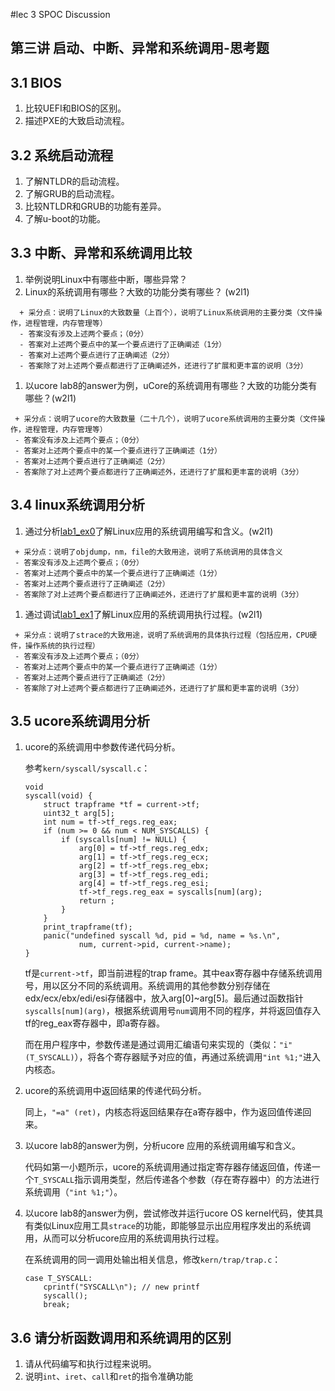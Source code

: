 #lec 3 SPOC Discussion

## 第三讲 启动、中断、异常和系统调用-思考题

## 3.1 BIOS
 1. 比较UEFI和BIOS的区别。
 1. 描述PXE的大致启动流程。

## 3.2 系统启动流程
 1. 了解NTLDR的启动流程。
 1. 了解GRUB的启动流程。
 1. 比较NTLDR和GRUB的功能有差异。
 1. 了解u-boot的功能。

## 3.3 中断、异常和系统调用比较
 1. 举例说明Linux中有哪些中断，哪些异常？
 1. Linux的系统调用有哪些？大致的功能分类有哪些？  (w2l1)

```
  + 采分点：说明了Linux的大致数量（上百个），说明了Linux系统调用的主要分类（文件操作，进程管理，内存管理等）
  - 答案没有涉及上述两个要点；（0分）
  - 答案对上述两个要点中的某一个要点进行了正确阐述（1分）
  - 答案对上述两个要点进行了正确阐述（2分）
  - 答案除了对上述两个要点都进行了正确阐述外，还进行了扩展和更丰富的说明（3分）
 ```
 
 1. 以ucore lab8的answer为例，uCore的系统调用有哪些？大致的功能分类有哪些？(w2l1)
 
 ```
  + 采分点：说明了ucore的大致数量（二十几个），说明了ucore系统调用的主要分类（文件操作，进程管理，内存管理等）
  - 答案没有涉及上述两个要点；（0分）
  - 答案对上述两个要点中的某一个要点进行了正确阐述（1分）
  - 答案对上述两个要点进行了正确阐述（2分）
  - 答案除了对上述两个要点都进行了正确阐述外，还进行了扩展和更丰富的说明（3分）
 ```
 
## 3.4 linux系统调用分析
 1. 通过分析[lab1_ex0](https://github.com/chyyuu/ucore_lab/blob/master/related_info/lab1/lab1-ex0.md)了解Linux应用的系统调用编写和含义。(w2l1)
 

 ```
  + 采分点：说明了objdump，nm，file的大致用途，说明了系统调用的具体含义
  - 答案没有涉及上述两个要点；（0分）
  - 答案对上述两个要点中的某一个要点进行了正确阐述（1分）
  - 答案对上述两个要点进行了正确阐述（2分）
  - 答案除了对上述两个要点都进行了正确阐述外，还进行了扩展和更丰富的说明（3分）
 
 ```
 
 1. 通过调试[lab1_ex1](https://github.com/chyyuu/ucore_lab/blob/master/related_info/lab1/lab1-ex1.md)了解Linux应用的系统调用执行过程。(w2l1)
 

 ```
  + 采分点：说明了strace的大致用途，说明了系统调用的具体执行过程（包括应用，CPU硬件，操作系统的执行过程）
  - 答案没有涉及上述两个要点；（0分）
  - 答案对上述两个要点中的某一个要点进行了正确阐述（1分）
  - 答案对上述两个要点进行了正确阐述（2分）
  - 答案除了对上述两个要点都进行了正确阐述外，还进行了扩展和更丰富的说明（3分）
 ```
 
## 3.5 ucore系统调用分析
 1. ucore的系统调用中参数传递代码分析。

	参考`kern/syscall/syscall.c`：

		void
		syscall(void) {
		    struct trapframe *tf = current->tf;
		    uint32_t arg[5];
		    int num = tf->tf_regs.reg_eax;
		    if (num >= 0 && num < NUM_SYSCALLS) {
		        if (syscalls[num] != NULL) {
		            arg[0] = tf->tf_regs.reg_edx;
		            arg[1] = tf->tf_regs.reg_ecx;
		            arg[2] = tf->tf_regs.reg_ebx;
		            arg[3] = tf->tf_regs.reg_edi;
		            arg[4] = tf->tf_regs.reg_esi;
		            tf->tf_regs.reg_eax = syscalls[num](arg);
		            return ;
		        }
		    }
		    print_trapframe(tf);
		    panic("undefined syscall %d, pid = %d, name = %s.\n",
		            num, current->pid, current->name);
		}

	tf是`current->tf`，即当前进程的trap frame。其中eax寄存器中存储系统调用号，用以区分不同的系统调用。系统调用的其他参数分别存储在edx/ecx/ebx/edi/esi存储器中，放入arg[0]~arg[5]。最后通过函数指针`syscalls[num](arg)`，根据系统调用号`num`调用不同的程序，并将返回值存入tf的reg_eax寄存器中，即a寄存器。

	而在用户程序中，参数传递是通过调用汇编语句来实现的（类似：`"i" (T_SYSCALL)`），将各个寄存器赋予对应的值，再通过系统调用`"int %1;"`进入内核态。
	
	

 2. ucore的系统调用中返回结果的传递代码分析。

	同上，`"=a" (ret)`，内核态将返回结果存在a寄存器中，作为返回值传递回来。

 3. 以ucore lab8的answer为例，分析ucore 应用的系统调用编写和含义。

	代码如第一小题所示，ucore的系统调用通过指定寄存器存储返回值，传递一个`T_SYSCALL`指示调用类型，然后传递各个参数（存在寄存器中）的方法进行系统调用（`"int %1;"`）。


 4. 以ucore lab8的answer为例，尝试修改并运行ucore OS kernel代码，使其具有类似Linux应用工具`strace`的功能，即能够显示出应用程序发出的系统调用，从而可以分析ucore应用的系统调用执行过程。

	在系统调用的同一调用处输出相关信息，修改`kern/trap/trap.c`：
    
		case T_SYSCALL:
	    	cprintf("SYSCALL\n"); // new printf
	        syscall();
	        break;
 
## 3.6 请分析函数调用和系统调用的区别
 1. 请从代码编写和执行过程来说明。
   1. 说明`int`、`iret`、`call`和`ret`的指令准确功能
 
